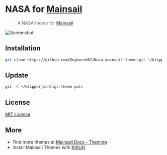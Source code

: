 # NASA for [Mainsail](https://docs.mainsail.xyz/)

> A NASA theme for [Mainsail](https://github.com/mainsail-crew/mainsail)

![Screenshot](./screenshot.png)

## Installation 
```bash
git clone https://github.com/Keybored02/Nasa-mainsail-theme.git ~/klipper_config/.theme
```
## Update
```bash
git -C ~/klipper_config/.theme pull
```

## License
[MIT License](./LICENSE)

## More
* Find more themes at [Mainsail Docs - Theming](https://docs.mainsail.xyz/theming)
* Install Mainsail Themes with [KIAUH](https://github.com/th33xitus/kiauh) 
